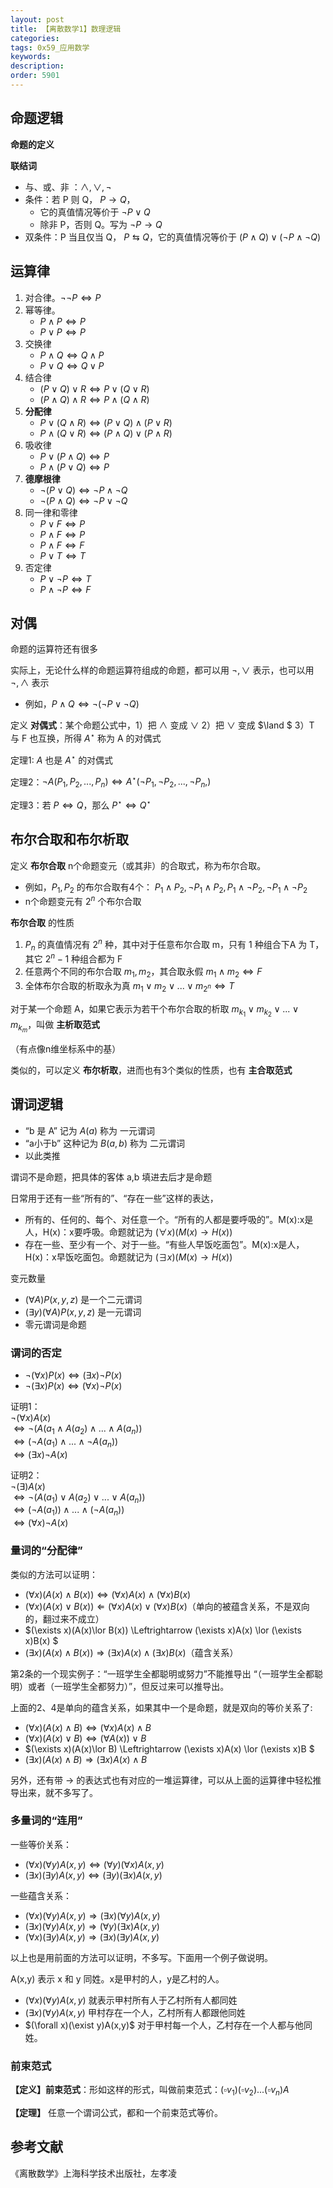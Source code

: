 ```yaml
---
layout: post
title: 【离散数学1】数理逻辑
categories:
tags: 0x59_应用数学
keywords:
description:
order: 5901
---
```


## 命题逻辑

**命题的定义**

**联结词**
- 与、或、非 ：$\land, \lor, \lnot$  
- 条件：若 P 则 Q， $P\to Q$，
    - 它的真值情况等价于 $\lnot P \lor Q$
    - 除非 P，否则 Q。写为 $\lnot P \to Q$
- 双条件：P 当且仅当 Q， $P \leftrightarrows	Q$，它的真值情况等价于 $(P\land Q)\lor(\lnot P \land \lnot Q)$

## 运算律

1. 对合律。$\lnot \lnot P \Leftrightarrow	P$
2. 幂等律。
    - $P\land P  \Leftrightarrow	P$
    - $P\lor P  \Leftrightarrow	P$
3. 交换律
    - $P\land Q  \Leftrightarrow	Q\land P$
    - $P\lor Q  \Leftrightarrow	Q\lor P$
4. 结合律
    - $(P\lor Q)\lor R \Leftrightarrow P\lor (Q\lor R)$
    - $(P\land Q)\land R \Leftrightarrow P\land (Q\land R)$
5. **分配律**
    - $P\lor (Q\land R) \Leftrightarrow (P\lor Q)\land (P \lor R)$
    - $P\land (Q\lor R) \Leftrightarrow (P\land Q)\lor (P \land R)$
6. 吸收律
    - $P\lor(P\land Q) \Leftrightarrow P$
    - $P\land(P\lor Q) \Leftrightarrow P$
7. **德摩根律**
    - $\lnot(P\lor Q) \Leftrightarrow \lnot P \land \lnot Q$
    - $\lnot(P\land Q) \Leftrightarrow \lnot P \lor \lnot Q$
8. 同一律和零律
    - $P\lor F \Leftrightarrow P$
    - $P\land F \Leftrightarrow P$
    - $P\land F \Leftrightarrow F$
    - $P\lor T \Leftrightarrow T$
9. 否定律
    - $P\lor \lnot P \Leftrightarrow T$
    - $P\land \lnot P \Leftrightarrow F$



## 对偶


命题的运算符还有很多


实际上，无论什么样的命题运算符组成的命题，都可以用 $\lnot, \lor$ 表示，也可以用 $\lnot, \land$ 表示
- 例如，$P\land Q  \Leftrightarrow \lnot (\lnot P \lor \lnot Q)$


定义 **对偶式**：某个命题公式中，1）把 $\land$ 变成 $\lor$ 2）把
$\lor$ 变成 $\land $ 3）T 与 F 也互换，所得 $A^\star$ 称为 A 的对偶式

定理1: $A$ 也是 $A^\star$ 的对偶式

定理2：$\lnot A(P_1, P_2, ..., P_n) \Leftrightarrow A^\star (\lnot P_1, \lnot P_2,..., \lnot P_n,)$

定理3：若 $P \Leftrightarrow Q$，那么 $P^\star \Leftrightarrow Q^\star$


## 布尔合取和布尔析取

定义 **布尔合取** n个命题变元（或其非）的合取式，称为布尔合取。
- 例如，$P_1, P_2$ 的布尔合取有4个： $P_1 \land P_2, \lnot P_1 \land P_2, P_1 \land \lnot P_2,\lnot P_1 \land \lnot  P_2$
- n个命题变元有 $2^n$ 个布尔合取

**布尔合取** 的性质
1. $P_n$ 的真值情况有 $2^n$ 种，其中对于任意布尔合取 m，只有 1 种组合下A 为 T，其它 $2^n-1$ 种组合都为 F
2. 任意两个不同的布尔合取 $m_1, m_2$，其合取永假 $m_1 \land m_2 \Leftrightarrow F$
3. 全体布尔合取的析取永为真 $m_1\lor m_2 \lor ... \lor m_{2^n} \Leftrightarrow T$


对于某一个命题 A，如果它表示为若干个布尔合取的析取 $m_{k_1} \lor m_{k_2} \lor ... \lor m_{k_m}$，叫做 **主析取范式**


（有点像n维坐标系中的基）


类似的，可以定义 **布尔析取**，进而也有3个类似的性质，也有 **主合取范式**


## 谓词逻辑

- “b 是 A” 记为 $A(a)$ 称为 一元谓词
- “a小于b” 这种记为 $B(a,b)$ 称为 二元谓词
- 以此类推

谓词不是命题，把具体的客体 a,b 填进去后才是命题

日常用于还有一些“所有的”、“存在一些”这样的表达，
- 所有的、任何的、每个、对任意一个。“所有的人都是要呼吸的”。M(x):x是人，H(x)：x要呼吸。命题就记为 $(\forall x)(M(x)\to H(x))$
- 存在一些、至少有一个、对于一些。“有些人早饭吃面包”。M(x):x是人，H(x)：x早饭吃面包。命题就记为 $(\exists x)(M(x)\to H(x))$

变元数量
- $(\forall A)P(x,y,z)$ 是一个二元谓词
- $(\exists y)(\forall A)P(x,y,z)$ 是一元谓词
- 零元谓词是命题


### 谓词的否定

- $\lnot (\forall x) P(x) \Leftrightarrow (\exists x) \lnot P(x)$  
- $\lnot (\exists x)P(x) \Leftrightarrow (\forall x) \lnot P(x)$


证明1：  
$\lnot (\forall x)A(x)$  
$\Leftrightarrow \lnot(A(a_1\land A(a_2) \land...\land A(a_n))$  
$\Leftrightarrow (\lnot A(a_1)\land...\land \lnot A(a_n))$  
$\Leftrightarrow (\exists x) \lnot A(x)$


证明2：  
$\lnot (\exists)A(x)$  
$\Leftrightarrow \lnot (A(a_1)\lor A(a_2) \lor ... \lor A(a_n))$  
$\Leftrightarrow (\lnot A(a_1)) \land ...\land (\lnot A(a_n))$  
$\Leftrightarrow (\forall x) \lnot A(x)$


### 量词的“分配律”

类似的方法可以证明：

- $(\forall x) (A(x)\land B(x)) \Leftrightarrow (\forall x)A(x) \land (\forall x)B(x)$
- $(\forall x) (A(x)\lor B(x)) \Leftarrow (\forall x)A(x) \lor (\forall x)B(x)$（单向的被蕴含关系，不是双向的，翻过来不成立）
- $(\exists x)(A(x)\lor B(x)) \Leftrightarrow (\exists x)A(x) \lor (\exists x)B(x) $
- $(\exists x)(A(x)\land B(x)) \Rightarrow (\exists x) A(x) \land (\exists x)B(x)$（蕴含关系）


第2条的一个现实例子：“一班学生全都聪明或努力”不能推导出 “（一班学生全都聪明）或者（一班学生全都努力）”，但反过来可以推导出。

上面的2、4是单向的蕴含关系，如果其中一个是命题，就是双向的等价关系了:
- $(\forall x) (A(x)\land B) \Leftrightarrow (\forall x)A(x) \land B$
- $(\forall x) (A(x)\lor B) \Leftrightarrow (\forall A(x)) \lor B$
- $(\exists x)(A(x)\lor B) \Leftrightarrow (\exists x)A(x) \lor (\exists x)B $
- $(\exists x)(A(x)\land B) \Rightarrow (\exists x) A(x) \land B$

另外，还有带 $\to$ 的表达式也有对应的一堆运算律，可以从上面的运算律中轻松推导出来，就不多写了。



### 多量词的“连用”

一些等价关系：
- $(\forall x)(\forall y)A(x,y) \Leftrightarrow (\forall y)(\forall x)A(x,y)$
- $(\exists x)(\exists y)A(x,y) \Leftrightarrow (\exists y)(\exists x)A(x,y)$


一些蕴含关系：
- $(\forall x)(\forall y)A(x,y) \Rightarrow (\exists x)(\forall y)A(x,y)$
- $(\exists x)(\forall y) A(x,y) \Rightarrow (\forall y)(\exists x) A(x,y)$
- $(\forall x)(\exists y)A(x,y) \Rightarrow (\exists x)(\exists y)A(x,y)$

以上也是用前面的方法可以证明，不多写。下面用一个例子做说明。


A(x,y) 表示 x 和 y 同姓。x是甲村的人，y是乙村的人。
- $(\forall x)(\forall y)A(x,y)$ 就表示甲村所有人于乙村所有人都同姓
- $(\exists x)(\forall y)A(x,y)$ 甲村存在一个人，乙村所有人都跟他同姓
- $(\forall x)(\exist y)A(x,y)$ 对于甲村每一个人，乙村存在一个人都与他同姓。

### 前束范式

**【定义】前束范式**：形如这样的形式，叫做前束范式：$(\square v_1)(\square v_2)...(\square v_n) A$

**【定理】** 任意一个谓词公式，都和一个前束范式等价。





## 参考文献

《离散数学》上海科学技术出版社，左孝凌

